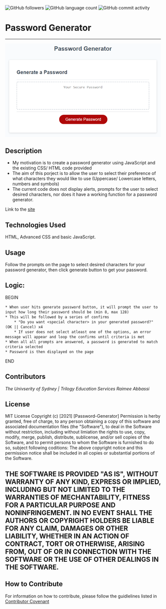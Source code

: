 <img alt="GitHub followers" src="https://img.shields.io/github/followers/Raimeeab?style=social">
<img alt="GitHub language count" src="https://img.shields.io/github/languages/count/Raimeeab/password-generator?style=social">     
<img alt="GitHub commit activity" src="https://img.shields.io/github/commit-activity/w/Raimeeab/password-generator?style=social">

# Password Generator
--- 

![Password-generator-demo](assets/images/password-generator-demo.png)

## Description 

- My motivation is to create a password generator using JavaScript and the existing CSS/ HTML code provided
- The aim of this porject is to allow the user to select their preference of what characters they would like to use (Uppercase/ Lowercase letters, numbers and symbols)
- The current code does not display alerts, prompts for the user to select desired characters, nor does it have a working function for a password generator. 

Link to the [site](https://raimeeab.github.io/password-generator/)

## Technologies Used 
HTML, Advanced CSS and basic JavaScript. 

## Usage 
Follow the prompts on the page to select desired characters for your password generator, then click generate button to get your password. 

## Logic: 
BEGIN 

    * When user hits generate password button, it will prompt the user to input how long their password should be (min 8, max 128) 
    * This will be followed by a series of confirms 
        * "Do you want <special character> in your generated password?"  (OK || Cancel) x4
        * If user does not select atleast one of the options, an error message will appear and loop the confirms until criteria is met 
    * When all all prompts are answered, a password is generated to match criteria selected 
    * Password is then displayed on the page
END 

## Contributors
*The Univserity of Sydney | Trilogy Education Services*
*Raimee Abbassi*

## License
MIT License
Copyright (c) [2021] [Password-Generator]
Permission is herby granted, free of charge, to any person obtaining a copy of this software and associated documentation files (the "Software"), to deal in the Software without restriction, including without limiation the rights to use, copy, modify, merge, publish, distribute, sublicense, and/or sell copies of the Software, and to permit persons to whom the Software is furnished to do so, subject following coditions: 
The above copyright notice and this permission notice shall be included in all copies or substantial portions of the Software. 

THE SOFTWARE IS PROVIDED "AS IS", WITHOUT WARRANTY OF ANY KIND, EXPRESS OR IMPLIED, INCLUDING BUT NOT LIMITED TO THE WARRANTIES OF MECHANTABILITY, FITNESS FOR A PARTICULAR PURPOSE AND NONINFRINGEMENT. IN NO EVENT SHALL THE AUTHORS OR COPYRIGHT HOLDERS BE LIABLE FOR ANY CLAIM, DAMAGES OR OTHER LIABILITY, WHETHER IN AN ACTION OF CONTRACT, TORT OR OTHERWISE, ARISING FROM, OUT OF OR IN CONNECTION WITH THE SOFTWARE OR THE USE OF OTHER DEALINGS IN THE SOFTWARE.  
---

## How to Contribute
For information on how to contribute, please follow the guidlelines listed in [Contributor Covenant](https://www.contributor-covenant.org/) 
